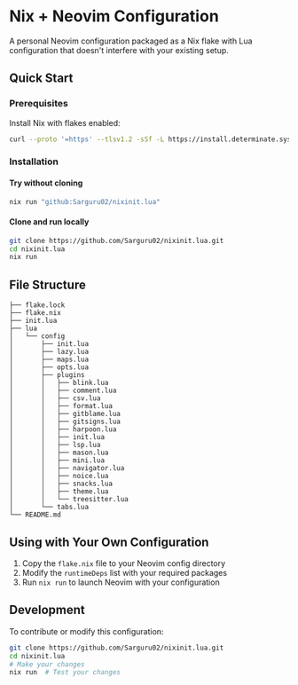 # Nix + Neovim Configuration

A personal Neovim configuration packaged as a Nix flake with Lua configuration that doesn't interfere with your existing setup.

## Quick Start

### Prerequisites

Install Nix with flakes enabled:
```bash
curl --proto '=https' --tlsv1.2 -sSf -L https://install.determinate.systems/nix | sh -s -- install
```

### Installation

#### Try without cloning
```bash
nix run "github:Sarguru02/nixinit.lua"
```

#### Clone and run locally
```bash
git clone https://github.com/Sarguru02/nixinit.lua.git
cd nixinit.lua
nix run
```

## File Structure

```
├── flake.lock
├── flake.nix
├── init.lua
├── lua
│   └── config
│       ├── init.lua
│       ├── lazy.lua
│       ├── maps.lua
│       ├── opts.lua
│       ├── plugins
│       │   ├── blink.lua
│       │   ├── comment.lua
│       │   ├── csv.lua
│       │   ├── format.lua
│       │   ├── gitblame.lua
│       │   ├── gitsigns.lua
│       │   ├── harpoon.lua
│       │   ├── init.lua
│       │   ├── lsp.lua
│       │   ├── mason.lua
│       │   ├── mini.lua
│       │   ├── navigator.lua
│       │   ├── noice.lua
│       │   ├── snacks.lua
│       │   ├── theme.lua
│       │   └── treesitter.lua
│       └── tabs.lua
└── README.md
```


## Using with Your Own Configuration

1. Copy the `flake.nix` file to your Neovim config directory
2. Modify the `runtimeDeps` list with your required packages
3. Run `nix run` to launch Neovim with your configuration

## Development

To contribute or modify this configuration:

```bash
git clone https://github.com/Sarguru02/nixinit.lua.git
cd nixinit.lua
# Make your changes
nix run  # Test your changes
```
